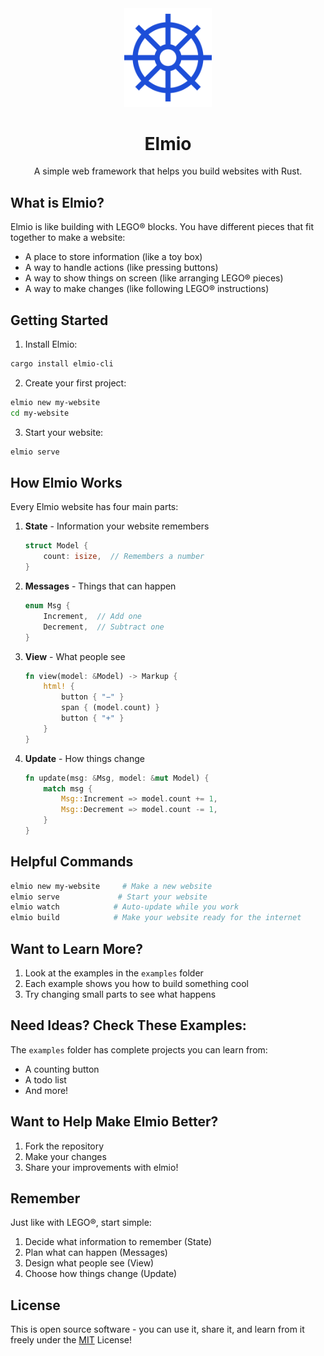<div align="center">

<img src="./docs/elmio.svg" width="140px" />

# Elmio

A simple web framework that helps you build websites with Rust.

</div>

## What is Elmio?

Elmio is like building with LEGO® blocks. You have different pieces that fit together to make a website:

- A place to store information (like a toy box)
- A way to handle actions (like pressing buttons)
- A way to show things on screen (like arranging LEGO® pieces)
- A way to make changes (like following LEGO® instructions)

## Getting Started

1. Install Elmio:

```bash
cargo install elmio-cli
```

2. Create your first project:

```bash
elmio new my-website
cd my-website
```

3. Start your website:

```bash
elmio serve
```

## How Elmio Works

Every Elmio website has four main parts:

1. **State** - Information your website remembers

   ```rust
   struct Model {
       count: isize,  // Remembers a number
   }
   ```

2. **Messages** - Things that can happen

   ```rust
   enum Msg {
       Increment,  // Add one
       Decrement,  // Subtract one
   }
   ```

3. **View** - What people see

   ```rust
   fn view(model: &Model) -> Markup {
       html! {
           button { "−" }
           span { (model.count) }
           button { "+" }
       }
   }
   ```

4. **Update** - How things change
   ```rust
   fn update(msg: &Msg, model: &mut Model) {
       match msg {
           Msg::Increment => model.count += 1,
           Msg::Decrement => model.count -= 1,
       }
   }
   ```

## Helpful Commands

```bash
elmio new my-website     # Make a new website
elmio serve             # Start your website
elmio watch            # Auto-update while you work
elmio build            # Make your website ready for the internet
```

## Want to Learn More?

1. Look at the examples in the `examples` folder
2. Each example shows you how to build something cool
3. Try changing small parts to see what happens

## Need Ideas? Check These Examples:

The `examples` folder has complete projects you can learn from:

- A counting button
- A todo list
- And more!

## Want to Help Make Elmio Better?

1. Fork the repository
2. Make your changes
3. Share your improvements with elmio!

## Remember

Just like with LEGO®, start simple:

1. Decide what information to remember (State)
2. Plan what can happen (Messages)
3. Design what people see (View)
4. Choose how things change (Update)

## License

This is open source software - you can use it, share it, and learn from it freely under the [MIT](./LICENSE) License!
